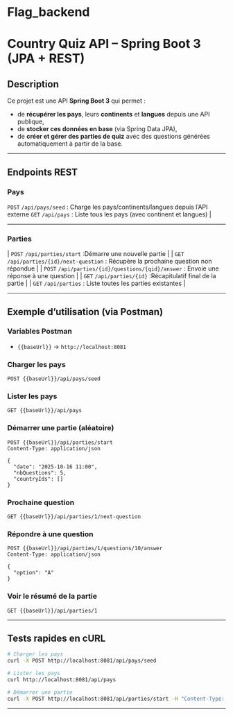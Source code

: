 # Flag_backend
# Country Quiz API – Spring Boot 3 (JPA + REST)

## Description

Ce projet est une API **Spring Boot 3** qui permet :
- de **récupérer les pays**, leurs **continents** et **langues** depuis une API publique,
- de **stocker ces données en base** (via Spring Data JPA),
- de **créer et gérer des parties de quiz** avec des questions générées automatiquement à partir de la base.


---


## Endpoints REST

### Pays
 `POST`
`/api/pays/seed` : Charge les pays/continents/langues depuis l’API externe 
`GET`  `/api/pays` : Liste tous les pays (avec continent et langues) |

---

### Parties
| `POST`  `/api/parties/start` :Démarre une nouvelle partie |
| `GET` `/api/parties/{id}/next-question` : Récupère la prochaine question non répondue |
| `POST` `/api/parties/{id}/questions/{qid}/answer` : Envoie une réponse à une question |
| `GET`  `/api/parties/{id}` :Récapitulatif final de la partie |
| `GET`  `/api/parties` : Liste toutes les parties existantes |

---

## Exemple d’utilisation (via Postman)


###  Variables Postman
- `{{baseUrl}}` → `http://localhost:8081`

### Charger les pays
```http
POST {{baseUrl}}/api/pays/seed
```

###  Lister les pays
```http
GET {{baseUrl}}/api/pays
```

### Démarrer une partie (aléatoire)
```http
POST {{baseUrl}}/api/parties/start
Content-Type: application/json

{
  "date": "2025-10-16 11:00",
  "nbQuestions": 5,
  "countryIds": []
}
```

### Prochaine question
```http
GET {{baseUrl}}/api/parties/1/next-question
```

###  Répondre à une question
```http
POST {{baseUrl}}/api/parties/1/questions/10/answer
Content-Type: application/json

{
  "option": "A"
}
```

### Voir le résumé de la partie
```http
GET {{baseUrl}}/api/parties/1
```

---

##  Tests rapides en cURL

```bash
# Charger les pays
curl -X POST http://localhost:8081/api/pays/seed

# Lister les pays
curl http://localhost:8081/api/pays

# Démarrer une partie
curl -X POST http://localhost:8081/api/parties/start -H "Content-Type: application/json" -d '{"date":"2025-10-16 11:00","nbQuestions":5,"countryIds":[]}'
```

---






